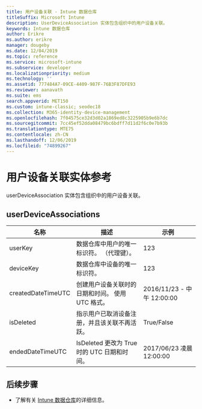```yaml
---
title: 用户设备关联 - Intune 数据仓库
titleSuffix: Microsoft Intune
description: UserDeviceAssociation 实体包含组织中的用户设备关联。
keywords: Intune 数据仓库
author: Erikre
ms.author: erikre
manager: dougeby
ms.date: 12/04/2019
ms.topic: reference
ms.service: microsoft-intune
ms.subservice: developer
ms.localizationpriority: medium
ms.technology: ''
ms.assetid: 777484A7-09CE-4409-987F-76B3F87DFE93
ms.reviewer: aanavath
ms.suite: ems
search.appverid: MET150
ms.custom: intune-classic; seodec18
ms.collection: M365-identity-device-management
ms.openlocfilehash: 7f04575ce32d3d02a1869ed8c3225905b9e6b7dc
ms.sourcegitcommit: 7cc45ef52dda08479bc6bdff7d11d2f6c0e7b93b
ms.translationtype: MTE75
ms.contentlocale: zh-CN
ms.lasthandoff: 12/06/2019
ms.locfileid: "74899267"
---
```

# <a name="reference-for-user-device-association-entity"></a>用户设备关联实体参考

userDeviceAssociation  实体包含组织中的用户设备关联。

## <a name="userdeviceassociations"></a>userDeviceAssociations


|        名称        |                                           描述                                            |        示例         |
|--------------------|--------------------------------------------------------------------------------------------------|------------------------|
|      userKey       |              数据仓库中用户的唯一标识符。 （代理键）。               |          123           |
|     deviceKey      |                      数据仓库中设备的唯一标识符。                      |          123           |
| createdDateTimeUTC |           创建用户设备关联时的日期和时间。 使用 UTC 格式。           | 2016/11/23 - 中午 12:00:00 |
|     isDeleted      | 指示用户已取消设备注册，并且该关联不再活跃。 |       True/False       |
|  endedDateTimeUTC  |              IsDeleted 更改为 True 时的 UTC 日期和时间。               | 2017/06/23 凌晨 12:00:00 |

## <a name="next-steps"></a>后续步骤

- 了解有关 [Intune 数据仓库](../reports-nav-create-intune-reports.md)的详细信息。
